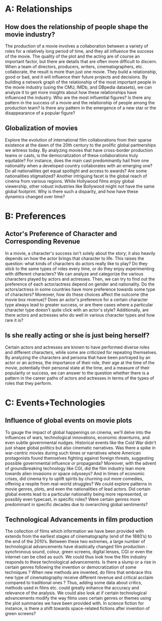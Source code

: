 # A: Relationships

## How does the relationship of people shape the movie industry?
The production of a movie involves a collaboration between a variety of roles for a relatively long period of time, and they all influence the success of the movie. The quality of the plot and the acting are of course an important factor, but there are details that are often more difficult to discern. When a team of directors, producers, writers, cinematographers, etc. collaborate, the result is more than just one movie. They build a relationship, good or bad, and it will influence their future projects and decisions. By building a network graph of the relationship of the most important people in the movie industry (using the CMU, IMDb, and DBpedia datasets), we can analyze it to get more insights about how these relationships have influenced the industry. Who are the most influential figures? Is there any pattern in the success of a movie and the relationship of people among the production team? Is there any pattern in the emergence of a new star or the disappearance of a popular figure?

## Globalization of movies
Explore the evolution of international film collaborations from their sparse existence at the dawn of the 20th century to the prolific global partnerships we witness today. By analyzing movies that have cross-border production teams or casts, is the democratization of these collaborations truly equitable? For instance, does the main cast predominantly hail from one nationality when a developed country collaborates with an emerging one? Do all nationalities get equal spotlight and access to awards? Are some nationalities stigmatized? Another intriguing facet is the global reach of cinema from various regions. While Hollywood films enjoy global viewership, other robust industries like Bollywood might not have the same global footprint. Why is there such a disparity, and how have these dynamics changed over time?


# B: Preferences

## Actor's Preference of Character and Corresponding Revenue
In a movie, a character's success isn't solely about the story; it also heavily depends on how the actor brings that character to life. This raises the question: what kinds of characters do actors really like to play? Do they stick to the same types of roles every time, or do they enjoy experimenting with different characters? We can analyze and categorize the various characters played by actors and actresses. Then, we can try to find out the preference of each actor/actress depend on gender and nationality.  Do the actors/actress in some countries have more preference towards some type of characters? Moreover, how do these choices affect the outcome (the movie box revenue)? Does an actor's preference for a certain character type always lead to greater success, or are there cases where a particular character type doesn't quite click with an actor's style?  Additionally, are there actors and actresses who do well in various character types and how rare it is?

## Is she really acting or she is just being herself?
Certain actors and actresses are known to have performed diverse roles and different characters, while some are criticized for repeating themselves. By analyzing the characters and persona that have been portrayed by an actor or an actress, the importance of their role, their age at the time of the movie, potentially their personal state at the time, and a measure of their popularity or success, we can answer to the question whether there is a pattern in the career paths of actors and actresses in terms of the types of roles that they perform.


# C: Events+Technologies

## Influence of global events on movie plots
To gauge the impact of global happenings on cinema, we'll delve into the influences of wars, technological innovations, economic downturns, and even subtle governmental nudges. Historical events like the Cold War didn't just shape global politics but also cinematic narratives. Was there a spike in war-centric movies during such times or narratives where American protagonists found themselves fighting against foreign threats, suggesting possible governmental influence or propaganda? Moreover, with the advent of groundbreaking technology like CGI, did the film industry lean more towards alien invasions or space odysseys? And in times of economic crises, did cinema try to uplift spirits by churning out more comedies, offering a respite from real-world struggles? We could explore patterns in movie genres, plots, and even the nationalities of lead actors. Did certain global events lead to a particular nationality being more represented, or possibly even typecast, in specific roles? Were certain genres more predominant in specific decades due to overarching global sentiments?

## Technological Advancements in film production
The collection of films which information we have been provided with extends from the earliest stages of cinematography (end of the 1880’s) to the end of the 2010’s. Between these two extremes, a large number of technological advancements have drastically changed film production : synchronous sound, colour, green screens, digital lenses, CGI or even the internet can be cited as such. We could thus look how the film industry responds to these technological advancements. Is there a slump or a rise in certain genres following the invention or democratization of some techniques ? When new methods are invented, do films that embrace this new type of cinematography receive different revenue and critical acclaim compared to traditional ones ? Thus, adding some data about critics, methods used in films etc. could greatly enhance the accuracy and relevance of the analysis. We could also look at if certain technological advancements modify the way films uses certain genres or themes using the plot summaries we have been provided with. In science fiction for instance, is there a shift towards space-related fictions after invention of green screens?
